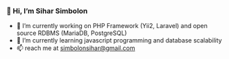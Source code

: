 ### 👋 Hi, I’m Sihar Simbolon
- 🔭 I’m currently working on PHP Framework (Yii2, Laravel) and open source RDBMS (MariaDB, PostgreSQL)
- 🌱 I’m currently learning javascript programming and database scalability 
- 📫 reach me at simbolonsihar@gmail.com

